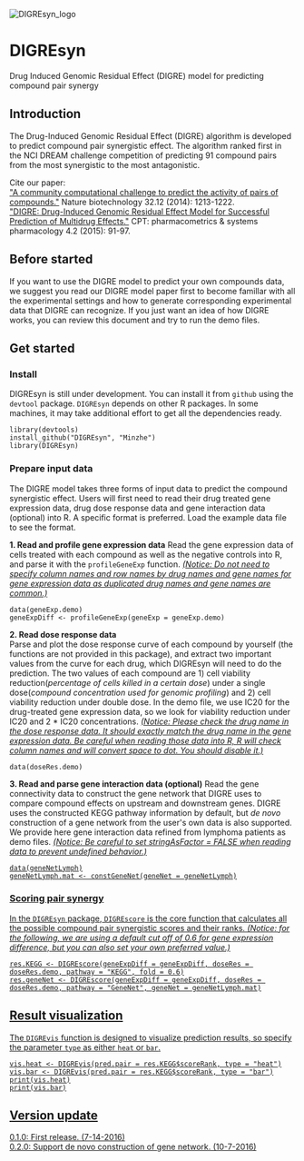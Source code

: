 ![DIGREsyn_logo](QBRC.jpg)

# DIGREsyn
Drug Induced Genomic Residual Effect (DIGRE) model for predicting compound pair synergy

## Introduction
The Drug-Induced Genomic Residual Effect (DIGRE) algorithm is developed to predict compound pair synergistic effect. The algorithm ranked first in the NCI DREAM challenge competition of predicting 91 compound pairs from the most synergistic to the most antagonistic. 

Cite our paper:  
["A community computational challenge to predict the activity of pairs of compounds."](http://www.nature.com/nbt/journal/v32/n12/full/nbt.3052.html) Nature biotechnology 32.12 (2014): 1213-1222.  
["DIGRE: Drug-Induced Genomic Residual Effect Model for Successful Prediction of Multidrug Effects."](http://onlinelibrary.wiley.com/doi/10.1002/psp4.1/abstract;jsessionid=2874AA1DB0B0E048BA1041B8D46BA07D.f03t04) CPT: pharmacometrics & systems pharmacology 4.2 (2015): 91-97.

## Before started
If you want to use the DIGRE model to predict your own compounds data, we suggest you read our DIGRE model paper first to become famillar with all the experimental settings and how to generate corresponding experimental data that DIGRE can recognize. If you just want an idea of how DIGRE works, you can review this document and try to run the demo files.


## Get started
### Install ###
DIGREsyn is still under development. You can install it from `github` using the `devtool` package. `DIGREsyn` depends on other R packages. In some machines, it may take additional effort to get all the dependencies ready.

```{r}
library(devtools)
install_github("DIGREsyn", "Minzhe")
library(DIGREsyn)
```

### Prepare input data ###
The DIGRE model takes three forms of input data to predict the compound synergistic effect. Users will first need to read their drug treated gene expression data, drug dose response data and gene interaction data (optional) into R. A specific format is preferred. Load the example data file to see the format.

**1. Read and profile gene expression data**
Read the gene expression data of cells treated with each compound as well as the negative controls into R, and parse it with the `profileGeneExp` function. <u>*(Notice: Do not need to specify column names and row names by drug names and gene names for gene expression data as duplicated drug names and gene names are common.)*</u>
```{r}
data(geneExp.demo)
geneExpDiff <- profileGeneExp(geneExp = geneExp.demo)
```

**2. Read dose response data**  
Parse and plot the dose response curve of each compound by yourself (the functions are not provided in this package), and extract two important values from the curve for each drug, which DIGREsyn will need to do the prediction. The two values of each compound are 1) cell viability reduction(*percentage of cells killed in a certain dose*) under a single dose(*compound concentration used for genomic profiling*) and 2) cell viability reduction under double dose. In the demo file, we use IC20 for the drug-treated gene expression data, so we look for viability reduction under IC20 and 2 \* IC20 concentrations. <u>*(Notice: Please check the drug name in the dose response data. It should exactly match the drug name in the gene expression data. Be careful when reading those data into R, R will check column names and will convert space to dot. You should disable it.)*</u>
```{r}
data(doseRes.demo)
```

**3. Read and parse gene interaction data (optional)**
Read the gene connectivity data to construct the gene network that DIGRE uses to compare compound effects on upstream and downstream genes. DIGRE uses the constructed KEGG pathway information by default, but *de novo* construction of a gene network from the user's own data is also supported. We provide here gene interaction data refined from lymphoma patients as demo files. <u>*(Notice: Be careful to set stringAsFactor = FALSE when reading data to prevent undefined behavior.)*
```{r}
data(geneNetLymph)
geneNetLymph.mat <- constGeneNet(geneNet = geneNetLymph)
```

### Scoring pair synergy ###
In the `DIGREsyn` package, `DIGREscore` is the core function that calculates all the possible compound pair synergistic scores and their ranks. <u>*(Notice: for the following, we are using a default cut off of 0.6 for gene expression difference, but you can also set your own preferred value.)*</u>
```{r}
res.KEGG <- DIGREscore(geneExpDiff = geneExpDiff, doseRes = doseRes.demo, pathway = "KEGG", fold = 0.6)
res.geneNet <- DIGREscore(geneExpDiff = geneExpDiff, doseRes = doseRes.demo, pathway = "GeneNet", geneNet = geneNetLymph.mat)
```

## Result visualization
The `DIGREvis` function is designed to visualize prediction results, so specify the parameter `type` as either `heat` or `bar`.
```{r}
vis.heat <- DIGREvis(pred.pair = res.KEGG$scoreRank, type = "heat")
vis.bar <- DIGREvis(pred.pair = res.KEGG$scoreRank, type = "bar")
print(vis.heat)
print(vis.bar)
```

## Version update
0.1.0: First release. (7-14-2016)  
0.2.0: Support de novo construction of gene network. (10-7-2016)
